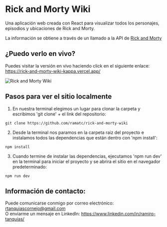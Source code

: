 # Rick and Morty Wiki
Una aplicación web creada con React para visualizar todos los personajes, episodios y ubicaciones de Rick and Morty.

La información se obtiene a través de un llamado a la API de [Rick and Morty](https://rickandmortyapi.com/)

## ¿Puedo verlo en vivo?
Puedes visitar la versión en vivo haciendo click en el siguiente enlace: https://rick-and-morty-wiki-kappa.vercel.app/

![Rick and Morty Wiki](https://user-images.githubusercontent.com/75765676/214170415-3ae8c1af-8812-4ac7-b439-fb5ba7912a0b.png)

## Pasos para ver el sitio localmente
1. En nuestra terminal elegimos un lugar para clonar la carpeta y escribimos 'git clone' + el link del repositorio:

```
git clone https://github.com/ramatc/rick-and-morty-wiki
```

2. Desde la terminal nos paramos en la carpeta raiz del proyecto e instalamos todos las dependencias que están dentro con 'npm install':

```
npm install
```
3. Cuando termine de instalar las dependencias, ejecutamos 'npm run dev' en la terminal para iniciar el proyecto y se abrira el sitio en el navegador predeterminado:

```
npm run dev
```
## Información de contacto:
Puede comunicarse conmigo por correo electrónico: rtanquiascornejo@gmail.com\
O enviarme un mensaje en LinkedIn: https://www.linkedin.com/in/ramiro-tanquias/